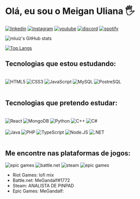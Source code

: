 # Olá, eu sou o Meigan Uliana 🖐️

[![linkedin](https://img.shields.io/badge/LinkedIn-0077B5?style=for-the-badge&logo=linkedin&logoColor=white)](https://www.linkedin.com/in/meiganluizuliana/)
[![instagram](https://img.shields.io/badge/Instagram-E4405F?style=for-the-badge&logo=instagram&logoColor=white)](https://www.instagram.com/meia_jornada_artes/)
[![youtube](https://img.shields.io/badge/YouTube-FF0000?style=for-the-badge&logo=youtube&logoColor=white)](https://www.youtube.com/channel/UCQ8sVP-6dVDIaWQJ2tDzEjQ)
[![discord](https://img.shields.io/badge/Discord-7289DA?style=for-the-badge&logo=discord&logoColor=white)](https://discord.gg/PP5v36x2)
[![spotify](	https://img.shields.io/badge/Spotify-1ED760?&style=for-the-badge&logo=spotify&logoColor=white)](https://open.spotify.com/user/22uq6y2su2igv5zbtsd22izli?si=f296827e5eed4f98)


![mluiz's GitHub stats](https://github-readme-stats.vercel.app/api?username=mluizuliana&show_icons=true&theme=radical)

[![Top Langs](https://github-readme-stats.vercel.app/api/top-langs/?username=mluizuliana&layout=compact)](https://github.com/anuraghazra/github-readme-stats)

## Tecnologias que estou estudando:

<div style=""display: inline_block><br/>
  <img align="center" alt="HTML5" src="https://img.shields.io/badge/HTML5-E34F26?style=for-the-badge&logo=html5&logoColor=white">
  <img align="center" alt="CSS3" src="https://img.shields.io/badge/CSS3-1572B6?style=for-the-badge&logo=css3&logoColor=white">
  <img align="center" alt="JavaScript" src="https://img.shields.io/badge/JavaScript-F7DF1E?style=for-the-badge&logo=javascript&logoColor=black">
  <img align="center" alt="MySQL" src="https://img.shields.io/badge/MySQL-00000F?style=for-the-badge&logo=mysql&logoColor=white">
  <img align="center" alt="PostreSQL" src="https://img.shields.io/badge/PostgreSQL-316192?style=for-the-badge&logo=postgresql&logoColor=white">  
</div><br>

## Tecnologias que pretendo estudar:

<div style=""display: inline_block><br/>
  <img align="center" alt="React" src="https://img.shields.io/badge/React-20232A?style=for-the-badge&logo=react&logoColor=61DAFB">
  <img align="center" alt="MongoDB" src="https://img.shields.io/badge/MongoDB-4EA94B?style=for-the-badge&logo=mongodb&logoColor=white">
  <img align="center" alt="Python" src="https://img.shields.io/badge/Python-14354C?style=for-the-badge&logo=python&logoColor=white">
  <img align="center" alt="C++" src="https://img.shields.io/badge/C%2B%2B-00599C?style=for-the-badge&logo=c%2B%2B&logoColor=white">
  <img align="center" alt="C#" src="https://img.shields.io/badge/C%23-239120?style=for-the-badge&logo=c-sharp&logoColor=white"><br><br>
  <img align="center" alt="Java" src="https://img.shields.io/badge/Java-ED8B00?style=for-the-badge&logo=openjdk&logoColor=white">
  <img align="center" alt="PHP" src="https://img.shields.io/badge/PHP-777BB4?style=for-the-badge&logo=php&logoColor=white">
  <img align="center" alt="TypeScript" src="https://img.shields.io/badge/TypeScript-007ACC?style=for-the-badge&logo=typescript&logoColor=white">
  <img align="center" alt="Node.JS" src="https://img.shields.io/badge/Node.js-43853D?style=for-the-badge&logo=node.js&logoColor=white">
  <img align="center" alt=".NET" src="https://img.shields.io/badge/.NET-5C2D91?style=for-the-badge&logo=.net&logoColor=white">
</div><br>

## Me encontre nas plataformas de jogos:<br/>

![epic games](https://img.shields.io/badge/Riot_Games-D32936?style=for-the-badge&logo=riot-games&logoColor=white)
![battle.net](https://img.shields.io/badge/Battle.net-000?style=for-the-badge&logo=battle.net&logoColor=148EFF)
![steam](https://img.shields.io/badge/Steam-000000?style=for-the-badge&logo=steam&logoColor=white)
![epic games](https://img.shields.io/badge/Epic%20Games-313131?style=for-the-badge&logo=Epic%20Games&logoColor=white)

<ul> 
  <li>Riot Games: lofi mix</li>
  <li>Battle.net: MeGandalf#1772</li>
  <li>Steam: ANALISTA DE PINPAD</li>
  <li>Epic Games: MeGandalf:</li>
</ul>


